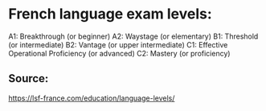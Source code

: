 # French language exam levels:
A1: Breakthrough (or beginner)
A2: Waystage (or elementary)
B1: Threshold (or intermediate)
B2: Vantage (or upper intermediate)
C1: Effective Operational Proficiency (or advanced)
C2: Mastery (or proficiency) 


## Source:
https://lsf-france.com/education/language-levels/